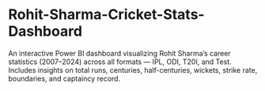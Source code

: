 # Rohit-Sharma-Cricket-Stats-Dashboard
An interactive Power BI dashboard visualizing Rohit Sharma’s career statistics (2007–2024) across all formats — IPL, ODI, T20I, and Test. Includes insights on total runs, centuries, half-centuries, wickets, strike rate, boundaries, and captaincy record.
